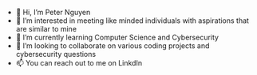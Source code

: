 - 👋 Hi, I’m Peter Nguyen
- 👀 I’m interested in meeting like minded individuals with aspirations that are similar to mine
- 🌱 I’m currently learning Computer Science and Cybersecurity 
- 💞️ I’m looking to collaborate on various coding projects and cybersecurity questions 
- 📫 You can reach out to me on LinkdIn

<!---
peterwinner1/peterwinner1 is a ✨ special ✨ repository because its `README.md` (this file) appears on your GitHub profile.
You can click the Preview link to take a look at your changes.
--->
